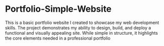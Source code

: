# Portfolio-Simple-Website
This is a basic portfolio website I created to showcase my web development skills. The project demonstrates my ability to design, build, and deploy a functional and visually appealing site. While simple in structure, it highlights the core elements needed in a professional portfolio
